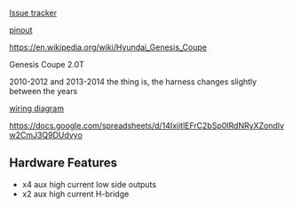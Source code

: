 [Issue tracker](https://github.com/rusefi/hellen154hyundai-issues)

[pinout](https://rusefi.com/docs/pinouts/hellen/hellen154hyundai/)

https://en.wikipedia.org/wiki/Hyundai_Genesis_Coupe

Genesis Coupe 2.0T

2010-2012
and 2013-2014
the thing is, the harness changes slightly between the years

[wiring diagram](https://github.com/rusefi/rusefi/wiki/Hyundai-Genesis-Coupe)

https://docs.google.com/spreadsheets/d/14IxjitlEFrC2bSp0IRdNRyXZondlvw2CmJ3Q9DUdvyo


## Hardware Features 
* x4 aux high current low side outputs
* x2 aux high current H-bridge
